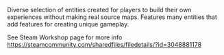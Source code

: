 Diverse selection of entities created for players to build their own experiences without making real source maps.
Features many entities that add features for creating unique gameplay.

See Steam Workshop page for more info
https://steamcommunity.com/sharedfiles/filedetails/?id=3048881178
